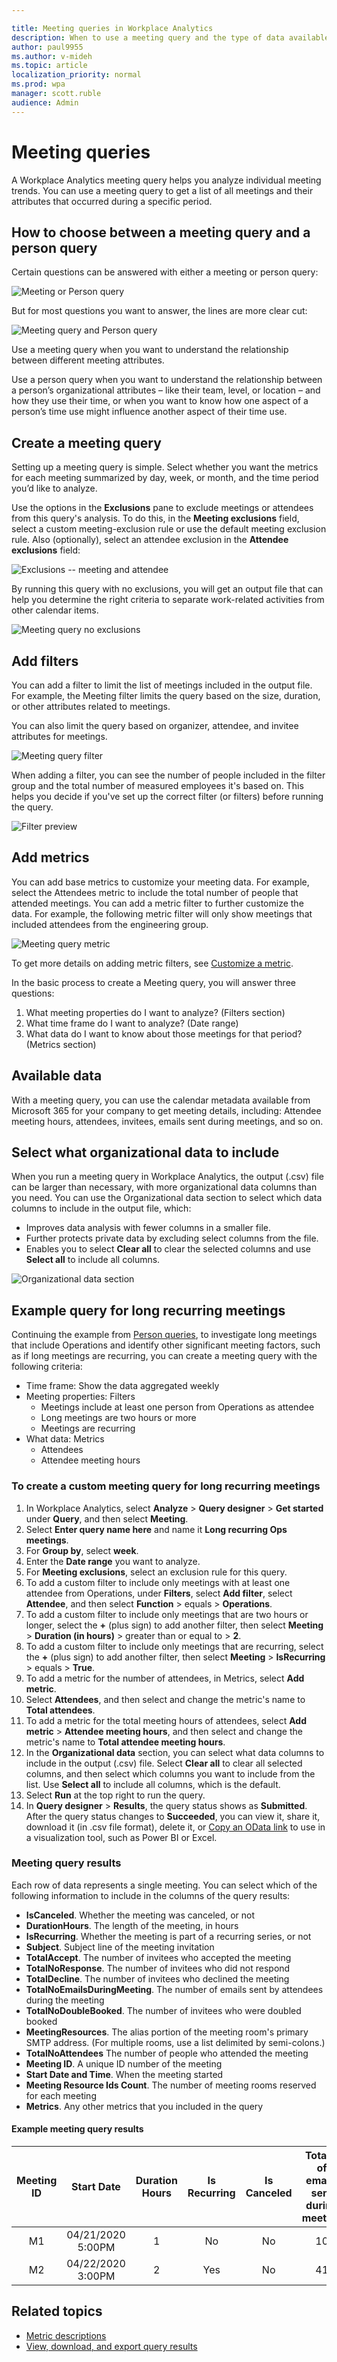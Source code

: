 ```yaml
---

title: Meeting queries in Workplace Analytics
description: When to use a meeting query and the type of data available for analysis in Workplace Analytics.  
author: paul9955
ms.author: v-mideh
ms.topic: article
localization_priority: normal 
ms.prod: wpa
manager: scott.ruble
audience: Admin
---
```


# Meeting queries

A Workplace Analytics meeting query helps you analyze individual meeting trends. You can use a meeting query to get a list of all meetings and their attributes that occurred during a specific period.

## How to choose between a meeting query and a person query

Certain questions can be answered with either a meeting or person query:

 ![Meeting or Person query](../Images/WpA/Tutorials/person-or-meeting-query.png)

But for most questions you want to answer, the lines are more clear cut:

![Meeting query and Person query](../Images/WpA/Tutorials/meeting-or-person-query-2.png)

Use a meeting query when you want to understand the relationship between different meeting attributes.

Use a person query when you want to understand the relationship between a person’s organizational attributes – like their team, level, or location – and how they use their time, or when you want to know how one aspect of a person’s time use might influence another aspect of their time use.

## Create a meeting query

Setting up a meeting query is simple. Select whether you want the metrics for each meeting summarized by day, week, or month, and the time period you’d like to analyze.

Use the options in the **Exclusions** pane to exclude meetings or attendees from this query's analysis. To do this, in the **Meeting exclusions** field, select a custom meeting-exclusion rule or use the default meeting exclusion rule. Also (optionally), select an attendee exclusion in the **Attendee exclusions** field:

  ![Exclusions -- meeting and attendee](../Images/WpA/Tutorials/exclusions-in-query_2.png)

By running this query with no exclusions, you will get an output file that can help you determine the right criteria to separate work-related activities from other calendar items.

   ![Meeting query no exclusions](../Images/WpA/Tutorials/meeting-no-exclusions.png)

## Add filters

You can add a filter to limit the list of meetings included in the output file. For example, the Meeting filter limits the query based on the size, duration, or other attributes related to meetings.

You can also limit the query based on organizer, attendee, and invitee attributes for meetings.

![Meeting query filter](../Images/WpA/Tutorials/meeting-filter.png)

When adding a filter, you can see the number of people included in the filter group and the total number of measured employees it's based on. This helps you decide if you've set up the correct filter (or filters) before running the query.

![Filter preview](../Images/WpA/Tutorials/filter-preview.png)

## Add metrics

You can add base metrics to customize your meeting data. For example, select the Attendees metric to include the total number of people that attended meetings. You can add a metric filter to further customize the data. For example, the following metric filter will only show meetings that included attendees from the engineering group.

![Meeting query metric](../Images/WpA/Tutorials/meeting-metric.png)

To get more details on adding metric filters, see [Customize a metric](../Tutorials/customize-a-metric.md).

In the basic process to create a Meeting query, you will answer three questions:

1. What meeting properties do I want to analyze? (Filters section)
2. What time frame do I want to analyze? (Date range)
3. What data do I want to know about those meetings for that period? (Metrics section)

## Available data

With a meeting query, you can use the calendar metadata available from Microsoft 365 for your company to get meeting details, including: Attendee meeting hours, attendees, invitees, emails sent during meetings, and so on.

## Select what organizational data to include

When you run a meeting query in Workplace Analytics, the output (.csv) file can be larger than necessary, with more organizational data columns than you need. You can use the Organizational data section to select which data columns to include in the output file, which:

* Improves data analysis with fewer columns in a smaller file.
* Further protects private data by excluding select columns from the file.
* Enables you to select **Clear all** to clear the selected columns and use **Select all** to include all columns.

![Organizational data section](../Images/WpA/Tutorials/query-org-data-m.png)

## Example query for long recurring meetings

Continuing the example from [Person queries](../Tutorials/meeting-queries.md), to investigate long meetings that include Operations and identify other significant meeting factors, such as if long meetings are recurring, you can create a meeting query with the following criteria:

* Time frame: Show the data aggregated weekly
* Meeting properties: Filters
  * Meetings include at least one person from Operations as attendee
  * Long meetings are two hours or more
  * Meetings are recurring
* What data: Metrics
  * Attendees
  * Attendee meeting hours

### To create a custom meeting query for long recurring meetings

1. In Workplace Analytics, select **Analyze** > **Query designer** > **Get started** under **Query**, and then select **Meeting**.
2. Select **Enter query name here** and name it **Long recurring Ops meetings**.
3. For **Group by**, select **week**.
4. Enter the **Date range** you want to analyze.
5. For **Meeting exclusions**, select an exclusion rule for this query.
6. To add a custom filter to include only meetings with at least one attendee from Operations, under **Filters**, select **Add filter**, select **Attendee**, and then select **Function** > equals > **Operations**.
7. To add a custom filter to include only meetings that are two hours or longer, select the **+** (plus sign) to add another filter, then select **Meeting** > **Duration (in hours)** > greater than or equal to > **2**.
8. To add a custom filter to include only meetings that are recurring, select the **+** (plus sign) to add another filter, then select **Meeting** > **IsRecurring** > equals > **True**.
9. To add a metric for the number of attendees, in Metrics, select **Add metric**.
10. Select **Attendees**, and then select and change the metric's name to **Total attendees**.
11. To add a metric for the total meeting hours of attendees, select **Add metric** > **Attendee meeting hours**, and then select and change the metric's name to **Total attendee meeting hours**.
12. In the **Organizational data** section, you can select what data columns to include in the output (.csv) file. Select **Clear all** to clear all selected columns, and then select which columns you want to include from the list. Use **Select all** to include all columns, which is the default.
13. Select **Run** at the top right to run the query.
14. In **Query designer** > **Results**, the query status shows as **Submitted**. After the query status changes to **Succeeded**, you can view it, share it, download it (in .csv file format), delete it, or [Copy an OData link](../use/view-download-and-export-query-results.md#get-a-link-for-an-odata-feed-to-use-in-power-bi) to use in a visualization tool, such as Power BI or Excel.

### Meeting query results

Each row of data represents a single meeting. You can select which of the following information to include in the columns of the query results:

* **IsCanceled**. Whether the meeting was canceled, or not
* **DurationHours**. The length of the meeting, in hours
* **IsRecurring**. Whether the meeting is part of a recurring series, or not
* **Subject**. Subject line of the meeting invitation
* **TotalAccept**. The number of invitees who accepted the meeting
* **TotalNoResponse**. The number of invitees who did not respond
* **TotalDecline**. The number of invitees who declined the meeting
* **TotalNoEmailsDuringMeeting**. The number of emails sent by attendees during the meeting
* **TotalNoDoubleBooked**. The number of invitees who were doubled booked
* **MeetingResources**. The alias portion of the meeting room's primary SMTP address. (For multiple rooms, use a list delimited by semi-colons.)
* **TotalNoAttendees** The number of people who attended the meeting
* **Meeting ID**. A unique ID number of the meeting
* **Start Date and Time**. When the meeting started
* **Meeting Resource Ids Count**. The number of meeting rooms reserved for each meeting  
* **Metrics**. Any other metrics that you included in the query

#### Example meeting query results

|**Meeting ID**|**Start Date**|**Duration Hours**|**Is Recurring**|**Is Canceled**|**Total # of emails sent during meeting**|**Subject**|**Metrics - Number of Attendees**|
|:-----:|:-----:|:-----:|:-----:|:-----:|:-----:|:-----:|:-----:|
|M1 |04/21/2020 5:00PM |1 |No |No |10 |Product demo |10 |
|M2 |04/22/2020 3:00PM |2 |Yes |No |41 |Marketing meeting |15 |

## Related topics

* [Metric descriptions](../Use/Metric-definitions.md)
* [View, download, and export query results](../Use/View-download-and-export-query-results.md)
